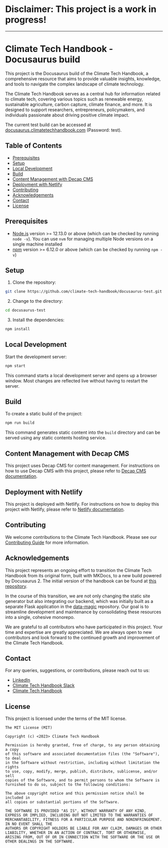 # Disclaimer: This project is a work in progress!

---

# Climate Tech Handbook - Docusaurus build

This project is the Docusaurus build of the Climate Tech Handbook, a comprehensive resource that aims to provide valuable insights, knowledge, and tools to navigate the complex landscape of climate technology.

The Climate Tech Handbook serves as a central hub for information related to climate tech, covering various topics such as renewable energy, sustainable agriculture, carbon capture, climate finance, and more. It is designed to support researchers, entrepreneurs, policymakers, and individuals passionate about driving positive climate impact.

The current test build can be accessed at [docusaurus.climatetechhandbook.com](https://docusaurus.climatetechhandbook.com) (Password: test).

## Table of Contents

- [Prerequisites](#prerequisites)
- [Setup](#setup)
- [Local Development](#local-development)
- [Build](#build)
- [Content Management with Decap CMS](#content-management-with-decap-cms)
- [Deployment with Netlify](#deployment-with-netlify)
- [Contributing](#contributing)
- [Acknowledgements](#acknowledgements)
- [Contact](#contact)
- [License](#license)

## Prerequisites

- [Node.js](https://nodejs.org/en/download/) version >= 12.13.0 or above (which can be checked by running `node -v`). You can use `nvm` for managing multiple Node versions on a single machine installed
- [npm](https://www.npmjs.com/get-npm) version >= 6.12.0 or above (which can be checked by running `npm -v`)

## Setup

1. Clone the repository:

```bash
git clone https://github.com/climate-tech-handbook/docusaurus-test.git
```

2. Change to the directory:

```bash
cd docusaurus-test
```

3. Install the dependencies:

```bash
npm install
```

## Local Development

Start the development server:

```bash
npm start
```

This command starts a local development server and opens up a browser window. Most changes are reflected live without having to restart the server.

## Build

To create a static build of the project:

```bash
npm run build
```

This command generates static content into the `build` directory and can be served using any static contents hosting service.

## Content Management with Decap CMS

This project uses Decap CMS for content management. For instructions on how to use Decap CMS with this project, please refer to [Decap CMS documentation](https://www.decapcms.com/docs).

## Deployment with Netlify

This project is deployed with Netlify. For instructions on how to deploy this project with Netlify, please refer to [Netlify documentation](https://docs.netlify.com/).

## Contributing

We welcome contributions to the Climate Tech Handbook. Please see our [Contributing Guide](./CONTRIBUTING.md) for more information.

## Acknowledgements

This project represents an ongoing effort to transition the Climate Tech Handbook from its original form, built with MKDocs, to a new build powered by Docusaurus 2. The initial version of the handbook can be found at [this repository](https://github.com/climate-tech-handbook).

In the course of this transition, we are not only changing the static site generator but also integrating our backend, which was initially built as a separate Flask application in the [data-magic](https://github.com/climate-tech-handbook/data-magic) repository. Our goal is to streamline development and maintenance by consolidating these resources into a single, cohesive monorepo.

We are grateful to all contributors who have participated in this project. Your time and expertise are greatly appreciated. We are always open to new contributors and look forward to the continued growth and improvement of the Climate Tech Handbook.

## Contact

For any queries, suggestions, or contributions, please reach out to us:

- [LinkedIn](https://www.linkedin.com/company/climate-tech-handbook/)
- [Climate Tech Handbook Slack](https://chat.climatetechhandbook.com)
- [Climate Tech Handbook](https://www.climatetechhandbook.com/)

## License

This project is licensed under the terms of the MIT license.

```License
The MIT License (MIT)

Copyright (c) <2023> Climate Tech Handbook

Permission is hereby granted, free of charge, to any person obtaining a copy
of this software and associated documentation files (the "Software"), to deal
in the Software without restriction, including without limitation the rights
to use, copy, modify, merge, publish, distribute, sublicense, and/or sell
copies of the Software, and to permit persons to whom the Software is
furnished to do so, subject to the following conditions:

The above copyright notice and this permission notice shall be included in
all copies or substantial portions of the Software.

THE SOFTWARE IS PROVIDED "AS IS", WITHOUT WARRANTY OF ANY KIND, EXPRESS OR IMPLIED, INCLUDING BUT NOT LIMITED TO THE WARRANTIES OF MERCHANTABILITY, FITNESS FOR A PARTICULAR PURPOSE AND NONINFRINGEMENT. IN NO EVENT SHALL THE
AUTHORS OR COPYRIGHT HOLDERS BE LIABLE FOR ANY CLAIM, DAMAGES OR OTHER LIABILITY, WHETHER IN AN ACTION OF CONTRACT, TORT OR OTHERWISE, ARISING FROM, OUT OF OR IN CONNECTION WITH THE SOFTWARE OR THE USE OR OTHER DEALINGS IN THE SOFTWARE.
```
